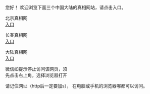 
  您好！ 欢迎浏览下面三个中国大陆的真相网站，请点击入口。 <br/>


  北京真相网<br/>
<a href="https://is.gd/Nbq9oZ" id="bjLink" rel="nofollow">入口</a>

  长春真相网<br/>
<a href="https://is.gd/r0FbvM" id="ccLink" rel="nofollow">入口</a>

   大陆真相网<br/>
<a href="https://is.gd/UXxIMy" id="dlLink" rel="nofollow">入口</a>






  微信如提示停止访问该网页，须<br/>
  先点击右上角，选择浏览器打开<br/>

  请记住网址（http后一定要加s）， 在电脑或手机的浏览器哪都可以访问。
